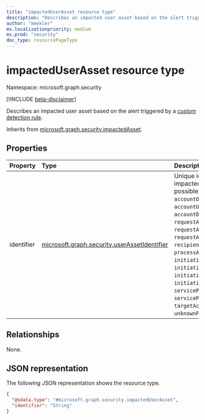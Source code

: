 ```yaml
---
title: "impactedUserAsset resource type"
description: "Describes an impacted user asset based on the alert triggered by a custom detection rule."
author: "mmekler"
ms.localizationpriority: medium
ms.prod: "security"
doc_type: resourcePageType
---
```


# impactedUserAsset resource type

Namespace: microsoft.graph.security

[!INCLUDE [beta-disclaimer](../../includes/beta-disclaimer.md)]

Describes an impacted user asset based on the alert triggered by a [custom detection rule](../resources/security-detectionrule.md).

Inherits from [microsoft.graph.security.impactedAsset](../resources/security-impactedasset.md).

## Properties
| Property   | Type                                                                                                      | Description                                                                                                                                                                                                                                                                                                                                                                                                                                                                              |
|:-----------|:----------------------------------------------------------------------------------------------------------|:-----------------------------------------------------------------------------------------------------------------------------------------------------------------------------------------------------------------------------------------------------------------------------------------------------------------------------------------------------------------------------------------------------------------------------------------------------------------------------------------|
| identifier | [microsoft.graph.security.userAssetIdentifier](../resources/enums-security.md#userassetidentifier-values) | Unique identifier for the impacted user asset. The possible values are: `accountObjectId`, `accountSid`, `accountUpn`, `accountName`, `accountDomain`, `accountId`, `requestAccountSid`, `requestAccountName`, `requestAccountDomain`, `recipientObjectId`, `processAccountObjectId`, `initiatingAccountSid`, `initiatingProcessAccountUpn`, `initiatingAccountName`, `initiatingAccountDomain`, `servicePrincipalId`, `servicePrincipalName`, `targetAccountUpn`, `unknownFutureValue`. |

## Relationships
None.

## JSON representation
The following JSON representation shows the resource type.
<!-- {
  "blockType": "resource",
  "@odata.type": "microsoft.graph.security.impactedUserAsset"
}
-->
``` json
{
  "@odata.type": "#microsoft.graph.security.impactedUserAsset",
  "identifier": "String"
}
```


